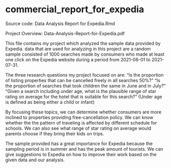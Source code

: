 # commercial_report_for_expedia
Source code: Data Analysis Report for Expedia.Rmd

Project Overview: Data-Analysis-Report-for-Expedia.pdf

This file contains my project which analyzed the sample data provided by Expedia. data that are used for analyzing in this project are a random sample consisted of 1000 searches made by consumers who made at least one click on the Expedia website during a period from 2021-06-01 to 2021-07-31.

The three research questions my project focused on are:
    “Is the proportion of listing properties that can be cancelled freely in all searches 50%?”
    “Is the proportion of searches that took children the same in June and in July?”
    “Given a search including under age, what is the plausible range of star rating on average for the hotel that is suitable for this search?” (Under age is defined as being either a child or infant)
  
By focusing these topics, we can determine whether consumers are more inclined to properties providing free-cancellation policy. We can know whether the the pattern of traveling is affected by different schedule for schools. We can also see what range of star rating on average would parents choose if they bring their kids on trips.

The sample provided has a great importance for Expedia because the sampling period is in summer and has the peak amount of tourists. We can give suggestions to Expedia on how to improve their work based on the given data and our analysis.
